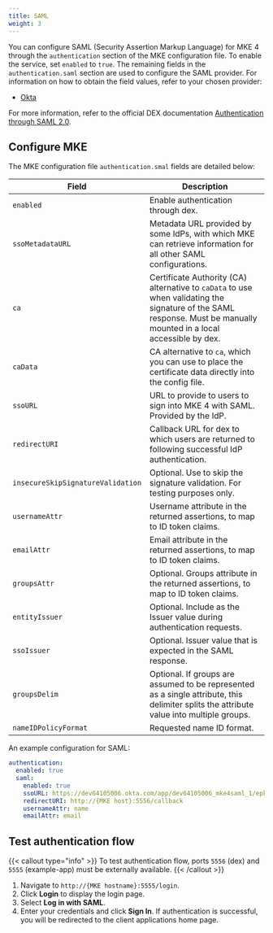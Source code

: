 ```yaml
---
title: SAML
weight: 3
---
```


You can configure SAML (Security Assertion Markup Language) for MKE 4 through
the `authentication` section of the MKE configuration file.
To enable the service, set `enabled` to `true`.
The remaining fields in the `authentication.saml` section are used to configure
the SAML provider. 
For information on how to obtain the field values, refer to your chosen provider:

- [Okta](SAML-OKTA-configuration)

For more information, refer to the official DEX documentation
[Authentication through SAML 2.0](https://dexidp.io/docs/connectors/saml/).

## Configure MKE

The MKE configuration file `authentication.smal` fields are detailed below:

| Field                             | Description                                                                                                                                                                         |
|-----------------------------------|-------------------------------------------------------------------------------------------------------------------------------------------------------------------------------------|
| `enabled`                         | Enable authentication through dex.                                                                                                                                                  |
| `ssoMetadataURL`                  | Metadata URL provided by some IdPs, with which MKE can retrieve information for all other SAML configurations.                                                                      |
| `ca`                              | Certificate Authority (CA) alternative to `caData` to use when validating the signature of the SAML response. Must be manually mounted in a local accessible by dex. |
| `caData`                          | CA alternative to `ca`, which you can use to place the certificate data directly into the config file.                                                                |
| `ssoURL`                          | URL to provide to users to sign into MKE 4 with SAML. Provided by the IdP.                                                                                                          |
| `redirectURI`                     | Callback URL for dex to which users are returned to following successful IdP authentication.                                                                                        |
| `insecureSkipSignatureValidation` | Optional. Use to skip the signature validation. For testing purposes only.                                                                                                          |
| `usernameAttr`                    | Username attribute in the returned assertions, to map to ID token claims.                                                                                                           |
| `emailAttr`                       | Email attribute in the returned assertions, to map to ID token claims.                                                                                                              |
| `groupsAttr`                      | Optional. Groups attribute in the returned assertions, to map to ID token claims.                                                                                                   |
| `entityIssuer`                    | Optional. Include as the Issuer value during authentication requests.                                                                                                               |
| `ssoIssuer`                       | Optional. Issuer value that is expected in the SAML response.                                                                                                                       |
| `groupsDelim`                     | Optional. If groups are assumed to be represented as a single attribute, this delimiter splits the attribute value into multiple groups.                                            |
| `nameIDPolicyFormat`              | Requested name ID format.                                                                                                                                                           |

An example configuration for SAML:

```yaml
authentication:
  enabled: true
  saml:
    enabled: true
    ssoURL: https://dev64105006.okta.com/app/dev64105006_mke4saml_1/epkdtszgindywD6mF5s7/sso/saml
    redirectURI: http://{MKE host}:5556/callback
    usernameAttr: name
    emailAttr: email
```

## Test authentication flow

{{< callout type="info" >}}
  To test authentication flow, ports `5556` (dex) and `5555` (example-app) must be externally available.
{{< /callout >}}

1. Navigate to `http://{MKE hostname}:5555/login`.
2. Click **Login** to display the login page.
3. Select **Log in with SAML**.
4. Enter your credentials and click **Sign In**. If authentication is successful,
you will be redirected to the client applications home page.
